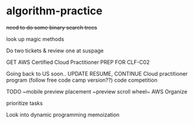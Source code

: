 # algorithm-practice
~~need to do some binary search trees~~

look up magic methods

Do two tickets & review one at suspage

GET
AWS Certified Cloud Practitioner 
PREP FOR CLF-C02

Going back to US soon..
UPDATE RESUME, 
CONTINUE Cloud practitioner program (follow free code camp version??)
code competition

TODO
~mobile preview placement
~preview scroll wheel~
AWS
Organize

prioritize tasks

Look into
dynamic programming
memoization

